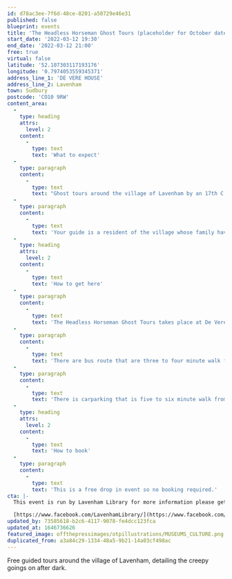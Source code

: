 ```yaml
---
id: d78ac3ee-7f6d-48ce-8201-a50729e46e31
published: false
blueprint: events
title: 'The Headless Horseman Ghost Tours (placeholder for October dates) (Duplicated)'
start_date: '2022-03-12 19:30'
end_date: '2022-03-12 21:00'
free: true
virtual: false
latitude: '52.107303117193176'
longitude: '0.7974053559345371'
address_line_1: 'DE VERE HOUSE'
address_line_2: Lavenham
town: Sudbury
postcode: 'CO10 9RW'
content_area:
  -
    type: heading
    attrs:
      level: 2
    content:
      -
        type: text
        text: 'What to expect'
  -
    type: paragraph
    content:
      -
        type: text
        text: "Ghost tours around the village of Lavenham by an 17th C Ghost carrying his head, meeting the village's many other ghosts, legends, myths, witches, curses and patron saints, while learning abut the history of the village and seeing's its old houses in a new light."
  -
    type: paragraph
    content:
      -
        type: text
        text: 'Your guide is a resident of the village whose family have been associated with Lavenham since founding a vineyard there 1066-1086'
  -
    type: heading
    attrs:
      level: 2
    content:
      -
        type: text
        text: 'How to get here'
  -
    type: paragraph
    content:
      -
        type: text
        text: 'The Headless Horseman Ghost Tours takes place at De Vere House, Lavenham, CO10 9RW.'
  -
    type: paragraph
    content:
      -
        type: text
        text: 'There are bus route that are three to four minute walk from the venue.'
  -
    type: paragraph
    content:
      -
        type: text
        text: 'There is carparking that is five to six minute walk from the venue.'
  -
    type: heading
    attrs:
      level: 2
    content:
      -
        type: text
        text: 'How to book'
  -
    type: paragraph
    content:
      -
        type: text
        text: 'This is a free drop in event so no booking required.'
cta: |-
  This event is run by Lavenham Library for more information please get in touch via:

  [https://www.facebook.com/LavenhamLibrary/](https://www.facebook.com/LavenhamLibrary/)
updated_by: 73585618-b2c6-4117-9078-fe4dcc123fca
updated_at: 1646736626
featured_image: offthepressimages/otpillustrations/MUSEUMS_CULTURE.png
duplicated_from: a3a84c29-1334-48a5-9b21-14a03cf498ac
---
```

Free guided tours around the village of Lavenham, detailing the creepy goings on after dark.